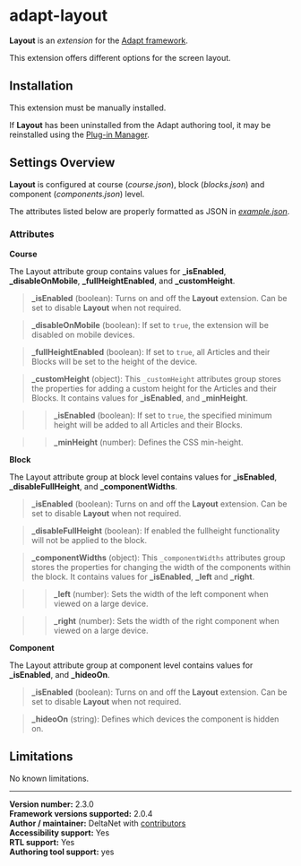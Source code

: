 # adapt-layout

**Layout** is an *extension* for the [Adapt framework](https://github.com/adaptlearning/adapt_framework).   

This extension offers different options for the screen layout.

## Installation

This extension must be manually installed.

If **Layout** has been uninstalled from the Adapt authoring tool, it may be reinstalled using the [Plug-in Manager](https://github.com/adaptlearning/adapt_authoring/wiki/Plugin-Manager).

## Settings Overview

**Layout** is configured at course (*course.json*),  block (*blocks.json*) and component (*components.json*) level.

The attributes listed below are properly formatted as JSON in [*example.json*](https://github.com/deltanet/adapt-layout/blob/master/example.json).  

### Attributes

**Course**  

The Layout attribute group contains values for **_isEnabled**, **_disableOnMobile**, **_fullHeightEnabled**, and **_customHeight**.

>**_isEnabled** (boolean):  Turns on and off the **Layout** extension. Can be set to disable **Layout** when not required.  

>**_disableOnMobile** (boolean):  If set to `true`, the extension will be disabled on mobile devices.

>**_fullHeightEnabled** (boolean):  If set to `true`, all Articles and their Blocks will be set to the height of the device.  

>**_customHeight** (object):  This `_customHeight` attributes group stores the properties for adding a custom height for the Articles and their Blocks. It contains values for **_isEnabled**, and **_minHeight**.  

>>**_isEnabled** (boolean): If set to `true`, the specified minimum height will be added to all Articles and their Blocks.

>>**_minHeight** (number): Defines the CSS min-height.  

**Block**  

The Layout attribute group at block level contains values for **_isEnabled**, **_disableFullHeight**, and **_componentWidths**.

>**_isEnabled** (boolean):  Turns on and off the **Layout** extension. Can be set to disable **Layout** when not required.  

>**_disableFullHeight** (boolean):  If enabled the fullheight functionality will not be applied to the block.  

>**_componentWidths** (object):  This `_componentWidths` attributes group stores the properties for changing the width of the components within the block. It contains values for **_isEnabled**, **_left** and **_right**.

>>**_left** (number): Sets the width of the left component when viewed on a large device.

>>**_right** (number): Sets the width of the right component when viewed on a large device.

**Component**  

The Layout attribute group at component level contains values for **_isEnabled**, and **_hideoOn**.

>**_isEnabled** (boolean):  Turns on and off the **Layout** extension. Can be set to disable **Layout** when not required.  

>**_hideoOn** (string):  Defines which devices the component is hidden on.   


## Limitations

No known limitations.

----------------------------
**Version number:**  2.3.0    
**Framework versions supported:**  2.0.4    
**Author / maintainer:** DeltaNet with [contributors](https://github.com/deltanet/adapt-layout/graphs/contributors)     
**Accessibility support:** Yes    
**RTL support:** Yes    
**Authoring tool support:** yes
